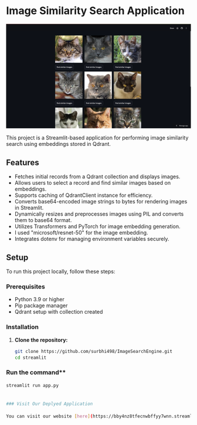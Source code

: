 # Image Similarity Search Application

![Streamlit App](./assets/app_screenshot.png)

This project is a Streamlit-based application for performing image similarity search using embeddings stored in Qdrant.

## Features

- Fetches initial records from a Qdrant collection and displays images.
- Allows users to select a record and find similar images based on embeddings.
- Supports caching of QdrantClient instance for efficiency.
- Converts base64-encoded image strings to bytes for rendering images in Streamlit.
- Dynamically resizes and preprocesses images using PIL and converts them to base64 format.
- Utilizes Transformers and PyTorch for image embedding generation.
- I used "microsoft/resnet-50" for the image embedding.
- Integrates dotenv for managing environment variables securely.

## Setup

To run this project locally, follow these steps:

### Prerequisites

- Python 3.9 or higher
- Pip package manager
- Qdrant setup with collection created

### Installation

1. **Clone the repository:**

   ```bash
   git clone https://github.com/surbhi498/ImageSearchEngine.git
   cd streamlit
   
### Run the command**   
```bash
streamlit run app.py


### Visit Our Deplyed Application

You can visit our website [here](https://bby4nz8tfecnwbffyy7wnn.streamlit.app/).